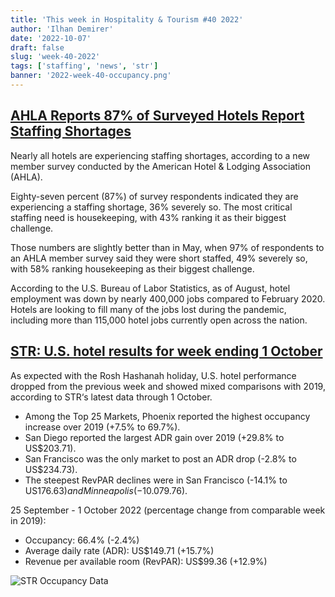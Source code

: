 ```yaml
---
title: 'This week in Hospitality & Tourism #40 2022'
author: 'Ilhan Demirer'
date: '2022-10-07'
draft: false
slug: 'week-40-2022'
tags: ['staffing', 'news', 'str']
banner: '2022-week-40-occupancy.png'
---
```


## [AHLA Reports 87% of Surveyed Hotels Report Staffing Shortages](https://www.hotelnewsresource.com/article122896.html)

Nearly all hotels are experiencing staffing shortages, according to a new member survey conducted by the American Hotel & Lodging Association (AHLA).

Eighty-seven percent (87%) of survey respondents indicated they are experiencing a staffing shortage, 36% severely so. The most critical staffing need is housekeeping, with 43% ranking it as their biggest challenge.

Those numbers are slightly better than in May, when 97% of respondents to an AHLA member survey said they were short staffed, 49% severely so, with 58% ranking housekeeping as their biggest challenge.

According to the U.S. Bureau of Labor Statistics, as of August, hotel employment was down by nearly 400,000 jobs compared to February 2020. Hotels are looking to fill many of the jobs lost during the pandemic, including more than 115,000 hotel jobs currently open across the nation.

## [STR: U.S. hotel results for week ending 1 October](https://str.com/press-release/str-us-hotel-results-week-ending-1-october)

As expected with the Rosh Hashanah holiday, U.S. hotel performance dropped from the previous week and showed mixed comparisons with 2019, according to STR‘s latest data through 1 October.

- Among the Top 25 Markets, Phoenix reported the highest occupancy increase over 2019 (+7.5% to 69.7%).
- San Diego reported the largest ADR gain over 2019 (+29.8% to US$203.71).
- San Francisco was the only market to post an ADR drop (-2.8% to US$234.73).
- The steepest RevPAR declines were in San Francisco (-14.1% to US$176.63) and Minneapolis (-10.0% to US$79.76).

25 September - 1 October 2022 (percentage change from comparable week in 2019):

- Occupancy: 66.4% (-2.4%)
- Average daily rate (ADR): US$149.71 (+15.7%)
- Revenue per available room (RevPAR): US$99.36 (+12.9%)

![STR Occupancy Data](/images/blogimages/2022-week-40-occupancy.png)
